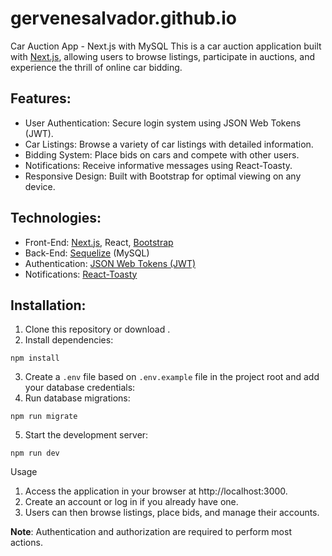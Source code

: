 # gervenesalvador.github.io

Car Auction App - Next.js with MySQL
This is a car auction application built with [Next.js](https://nextjs.org/), allowing users to browse listings, participate in auctions, and experience the thrill of online car bidding.

## Features:
- User Authentication: Secure login system using JSON Web Tokens (JWT).
- Car Listings: Browse a variety of car listings with detailed information.
- Bidding System: Place bids on cars and compete with other users.
- Notifications: Receive informative messages using React-Toasty.
- Responsive Design: Built with Bootstrap for optimal viewing on any device.

## Technologies:
- Front-End: [Next.js](https://nextjs.org/), React, [Bootstrap](https://getbootstrap.com/)
- Back-End: [Sequelize](https://sequelize.org/docs/v6/) (MySQL)
- Authentication: [JSON Web Tokens (JWT)](https://www.npmjs.com/package/jsonwebtoken)
- Notifications: [React-Toasty](https://www.npmjs.com/package/react-toastify)

## Installation:
1. Clone this repository or download .
2. Install dependencies:
```
npm install
```
3. Create a `.env` file based on `.env.example` file in the project root and add your database credentials:
4. Run database migrations:
```
npm run migrate
```
5. Start the development server:
```
npm run dev
```

Usage
1. Access the application in your browser at http://localhost:3000.
2. Create an account or log in if you already have one.
3. Users can then browse listings, place bids, and manage their accounts.

**Note**: Authentication and authorization are required to perform most actions.

